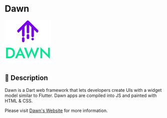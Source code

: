 # Dawn

<img
    src="https://raw.githubusercontent.com/Hawmex/dawn/main/example/web/assets/logo_and_title.svg"
    width="148px"
    height="140px"
/>

## 📖 Description

Dawn is a Dart web framework that lets developers create UIs with a widget
model similar to Flutter. Dawn apps are compiled into JS and painted with HTML
& CSS.

Please visit [Dawn's Website](https://dawn-dev.netlify.app) for more
information.
